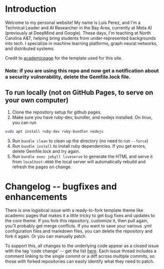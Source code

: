 # Introduction

Welcome to my personal website! My name is Luis Perez, and I'm a Technical Leader and AI Researcher in the Bay Area, currently at Meta AI (previously at DeepMind and Google). These days, I'm teaching at North Carolina A&T, helping bring students from under-represented backgrounds into tech. I specialize in machine learning platforms, graph neural networks, and distributed systems. 

Credit to [academicpage](https://academicpages.github.io/) for the template used for this site.

### Note: if you are using this repo and now get a notification about a security vulnerability, delete the Gemfile.lock file. 

## To run locally (not on GitHub Pages, to serve on your own computer)

1. Clone the repository setup for github pages.
2. Make sure you have ruby-dev, bundler, and nodejs installed. On linux, you can run
```sh
sudo apt install ruby-dev ruby-bundler nodejs
```
3. Run `bundle clean` to clean up the directory (no need to run `--force`)
4. Run `bundle install` to install ruby dependencies. If you get errors, delete Gemfile.lock and try again.
5. Run `bundle exec jekyll liveserve` to generate the HTML and serve it from `localhost:4000` the local server will automatically rebuild and refresh the pages on change.

# Changelog -- bugfixes and enhancements

There is one logistical issue with a ready-to-fork template theme like academic pages that makes it a little tricky to get bug fixes and updates to the core theme. If you fork this repository, customize it, then pull again, you'll probably get merge conflicts. If you want to save your various .yml configuration files and markdown files, you can delete the repository and fork it again. Or you can manually patch. 

To support this, all changes to the underlying code appear as a closed issue with the tag 'code change' -- get the list [here](https://github.com/academicpages/academicpages.github.io/issues?q=is%3Aclosed%20is%3Aissue%20label%3A%22code%20change%22%20). Each issue thread includes a comment linking to the single commit or a diff across multiple commits, so those with forked repositories can easily identify what they need to patch.
